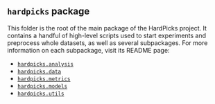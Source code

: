 ## `hardpicks` package

This folder is the root of the main package of the HardPicks project. It contains a handful of
high-level scripts used to start experiments and preprocess whole datasets, as well as several
subpackages. For more information on each subpackage, visit its README page:

 - [`hardpicks.analysis`](./analysis/README.md)
 - [`hardpicks.data`](./data/README.md)
 - [`hardpicks.metrics`](./metrics/README.md)
 - [`hardpicks.models`](./models/README.md)
 - [`hardpicks.utils`](./utils/README.md)
